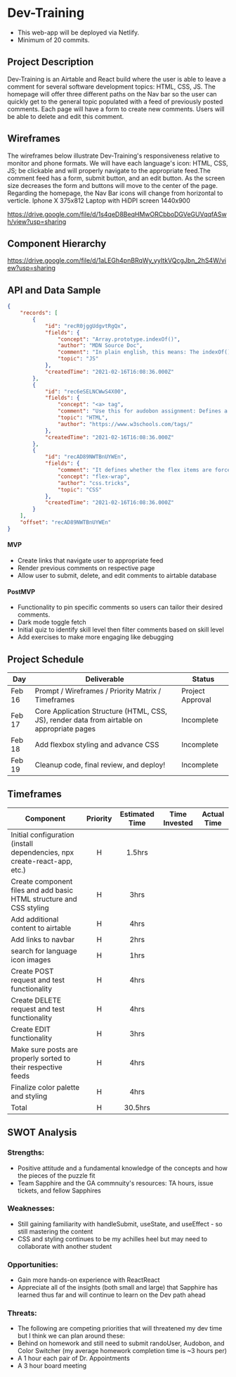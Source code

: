 # Dev-Training

- This web-app will be deployed via Netlify.
- Minimum of 20 commits.

## Project Description

Dev-Training is an Airtable and React build where the user is able to leave a comment for several software development topics: HTML, CSS, JS. The homepage will offer three different paths on the Nav bar so the user can quickly get to the general topic populated with a feed of previously posted comments. Each page will have a form to create new comments. Users will be able to delete and edit this comment. 

## Wireframes

The wireframes below illustrate Dev-Training's responsiveness relative to monitor and phone formats. We will have each language's icon: HTML, CSS, JS; be clickable and will properly navigate to the appropriate feed.The comment feed has a form, submit button, and an edit button. As the screen size decreases the form and buttons will move to the center of the page. Regarding the homepage, the Nav Bar icons will change from horizontal to verticle.
Iphone X 375x812
Laptop with HiDPI screen 1440x900

https://drive.google.com/file/d/1s4qeD8BeqHMwORCbboDGVeGUVqqfASwh/view?usp=sharing


## Component Hierarchy

https://drive.google.com/file/d/1aLEGh4pnBRqWy_yyItkVQcgJbn_2hS4W/view?usp=sharing


## API and Data Sample

```json
{
    "records": [
        {
            "id": "recR0jggUdgvtRgQx",
            "fields": {
                "concept": "Array.prototype.indexOf()",
                "author": "MDN Source Doc",
                "comment": "In plain english, this means: The indexOf() method returns the first index at which a given element can be found in the array, or -1 if it is not pres...",
                "topic": "JS"
            },
            "createdTime": "2021-02-16T16:08:36.000Z"
        },
        {
            "id": "rec6eSELNCWwS4X00",
            "fields": {
                "concept": "<a> tag",
                "comment": "Use this for audobon assignment: Defines a hyperlink",
                "topic": "HTML",
                "author": "https://www.w3schools.com/tags/"
            },
            "createdTime": "2021-02-16T16:08:36.000Z"
        },
        {
            "id": "recAD89NWTBnUYWEn",
            "fields": {
                "comment": "It defines whether the flex items are forced in a single line or can be flowed into multiple lines. If set to multiple lines, it also defines the cros...",
                "concept": "flex-wrap",
                "author": "css.tricks",
                "topic": "CSS"
            },
            "createdTime": "2021-02-16T16:08:36.000Z"
        }
    ],
    "offset": "recAD89NWTBnUYWEn"
}

```

#### MVP 
- Create links that navigate user to appropriate feed 
- Render previous comments on respective page 
- Allow user to submit, delete, and edit comments to airtable database

#### PostMVP  
- Functionality to pin specific comments so users can tailor their desired comments. 
- Dark mode toggle fetch 
- Initial quiz to identify skill level then filter comments based on skill level
- Add exercises to make more engaging like debugging

## Project Schedule

|  Day | Deliverable | Status
|---|---| ---|
|Feb 16| Prompt / Wireframes / Priority Matrix / Timeframes | Project Approval | Incomplete
|Feb 17| Core Application Structure (HTML, CSS, JS), render data from airtable on appropriate pages | Incomplete 
|Feb 18| Add flexbox styling and advance CSS | Incomplete
|Feb 19| Cleanup code, final review, and deploy! | Incomplete

## Timeframes

| Component | Priority | Estimated Time | Time Invested | Actual Time |
| --- | :---: |  :---: | :---: | :---: |
| Initial configuration (install dependencies, npx create-react-app, etc.) | H | 1.5hrs|  |  |
| Create component files and add basic HTML structure and CSS styling | H | 3hrs|  |  |
| Add additional content to airtable | H | 4hrs|  |  |
| Add links to navbar | H | 2hrs|  |  |
| search for language icon images | H | 1hrs|  |  |
| Create POST request and test functionality | H | 4hrs|  |  |
| Create DELETE request and test functionality | H | 4hrs|  |  |
| Create EDIT functionality | H | 3hrs|  |  |
| Make sure posts are properly sorted to their respective feeds | H | 4hrs|  |  |
| Finalize color palette and styling | H | 4hrs|  |  |
| Total | H | 30.5hrs|  |  |

## SWOT Analysis

### Strengths:
- Positive attitude and a fundamental knowledge of the concepts and how the pieces of the puzzle fit
- Team Sapphire and the GA commnuity's resources: TA hours, issue tickets, and fellow Sapphires

### Weaknesses:
- Still gaining familiarity with handleSubmit, useState, and useEffect - so still mastering the content
- CSS and styling continues to be my achilles heel but may need to collaborate with another student

### Opportunities:
- Gain more hands-on experience with ReactReact
- Appreciate all of the insights (both small and large) that Sapphire has learned thus far and will continue to learn on the Dev path ahead

### Threats:
- The following are competing priorities that will threatened my dev time but I think we can plan around these:
- Behind on homework and still need to submit randoUser, Audobon, and Color Switcher (my average homework completion time is ~3 hours per)
- A 1 hour each pair of Dr. Appointments 
- A 3 hour board meeting 